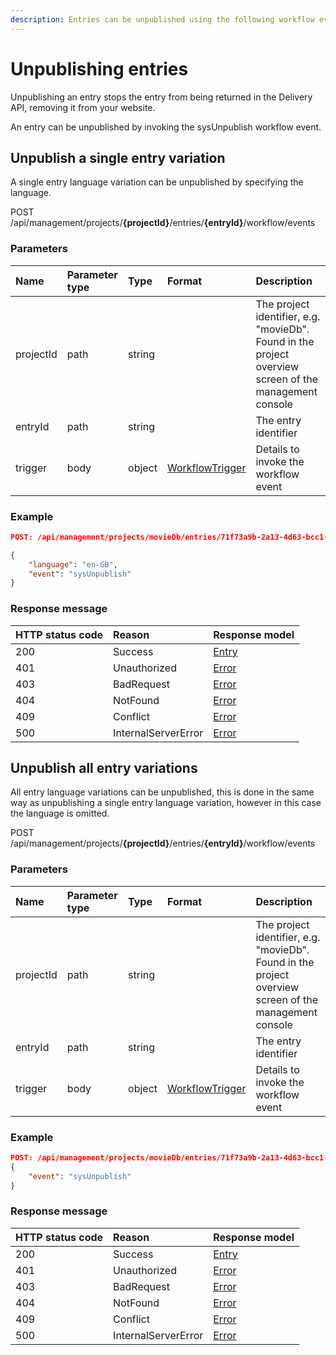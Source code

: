 ```yaml
---
description: Entries can be unpublished using the following workflow event invocation.
---
```

# Unpublishing entries

Unpublishing an entry stops the entry from being returned in the Delivery API, removing it from your website.

An entry can be unpublished by invoking the sysUnpublish workflow event.

## Unpublish a single entry variation

A single entry language variation can be unpublished by specifying the language.

<span class="label label--post">POST</span> /api/management/projects/**{projectId}**/entries/**{entryId}**/workflow/events

### Parameters

| Name | Parameter type | Type | Format | Description |
|:-|:-|:-|:-|:-|
| projectId | path | string |  | The project identifier, e.g. "movieDb". Found in the project overview screen of the management console |
| entryId   | path | string |  | The entry identifier |
| trigger | body | object | [WorkflowTrigger](/model/workflow-trigger.md) | Details to invoke the workflow event |

### Example

```json
POST: /api/management/projects/movieDb/entries/71f73a9b-2a13-4d63-bcc1-e8ee5047b01c/workflow/events

{
    "language": "en-GB",
    "event": "sysUnpublish"
}
```

### Response message

| HTTP status code | Reason | Response model |
|:-|:-|:-|
| 200 | Success | [Entry](/model/entry.md) |
| 401 | Unauthorized | [Error](/key-concepts/errors.md) |
| 403 | BadRequest | [Error](/key-concepts/errors.md) |
| 404 | NotFound | [Error](/key-concepts/errors.md) |
| 409 | Conflict | [Error](/key-concepts/errors.md) |
| 500 | InternalServerError | [Error](/key-concepts/errors.md) |

## Unpublish all entry variations

All entry language variations can be unpublished, this is done in the same way as unpublishing a single entry language variation, however in this case the language is omitted.

<span class="label label--post">POST</span> /api/management/projects/**{projectId}**/entries/**{entryId}**/workflow/events

### Parameters

| Name | Parameter type | Type | Format | Description |
|:-|:-|:-|:-|:-|
| projectId | path | string |  | The project identifier, e.g. "movieDb". Found in the project overview screen of the management console |
| entryId   | path | string |  | The entry identifier |
| trigger | body | object | [WorkflowTrigger](/model/workflow-trigger.md) | Details to invoke the workflow event |

### Example

```json
POST: /api/management/projects/movieDb/entries/71f73a9b-2a13-4d63-bcc1-e8ee5047b01c/workflow/events
{
    "event": "sysUnpublish"
}
```

### Response message

| HTTP status code | Reason | Response model |
|:-|:-|:-|
| 200 | Success | [Entry](/model/entry.md) |
| 401 | Unauthorized | [Error](/key-concepts/errors.md) |
| 403 | BadRequest | [Error](/key-concepts/errors.md) |
| 404 | NotFound | [Error](/key-concepts/errors.md) |
| 409 | Conflict | [Error](/key-concepts/errors.md) |
| 500 | InternalServerError | [Error](/key-concepts/errors.md) |